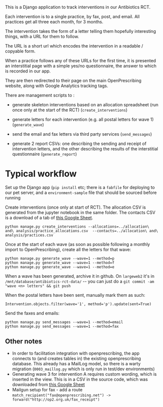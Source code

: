 This is a Django application to track interventions in our Antibiotics RCT.

Each intervention is to a single practice, by fax, post, and
email. All practices get all three each month, for 3 months.

The intervention takes the form of a letter telling them hopefully
interesting things, with a URL for them to follow.

The URL is a short url which encodes the intervention in a readable /
copyable form.

When a practice follows any of these URLs for the first time, it is presented
an interstitial page with a simple yes/no questionnaire, the answer to
which is recorded in our app.

They are then redirected to their page on the main OpenPrescribing
website, along with Google Analytics tracking tags.

There are management scripts to :

* generate skeleton interventions based on an allocation spreadsheet
  (run once only at the start of the RCT) (`create_interventions`)

* generate letters for each intervention (e.g. all postal letters for
  wave 1) (`generate_wave`)

* send the email and fax letters via third party services
  (`send_messages`)

* generate 2 report CSVs: one describing the sending and receipt of
  intervention letters, and the other describing the results of the
  interstitial questionnaire (`generate_report`)

# Typical workflow

Set up the Django app (`pip install` etc; there is a `fabfile` for
deploying to our pet server, and a `environment-sample` file that
should be sourced before running

Create interventions (once only at start of RCT). The allocation CSV is
generated from the jupyter notebook in the same folder.  The contacts
CSV is a download of a tab of [this Google Sheet](https://docs.google.com/spreadsheets/d/1iVtlo-qGaK9KT35FaX94Gu0azei-TLIZZI52TZWvxMg).

    python manage.py create_interventions --allocations=../allocation\ and\ analysis/practice_allocations.csv  --contacts=../allocation\ and\ analysis/practices.csv

Once at the start of each wave (as soon as possible following a
monthly import to OpenPrescribing), create all the letters for that
wave:

    python manage.py generate_wave --wave=1 --method=p
    python manage.py generate_wave --wave=1 --method=f
    python manage.py generate_wave --wave=1 --method=e

When a wave has been generated, archive it in github. On `largeweb2` it's in `/mnt/database/antibiotics-rct-data/` -- you can just do a `git commit -am "wave <n> letters" && git push`


When the postal letters have been sent, manually mark them as such:

    Intervention.objects.filter(wave='1', method='p').update(sent=True)

Send the faxes and emails:

    python manage.py send_messages --wave=1 --method=email
    python manage.py send_messages --wave=1 --method=fax


## Other notes
* In order to facilitation integration with openprescribing, the app connects to (and creates tables in) the existing openprescribing database. This already has a MailLog model, so there is a warty migration (`0003_maillog.py` which is only run in test/dev environments)
* Generating wave 3 for intervention A requires custom wording, which is inserted in the view. This is in a CSV in the source code, which was downloaded from [this Google Sheet](https://docs.google.com/spreadsheets/d/1Yx9_dWnjscN6FNfes5Q3LT2E2yRdYbQVOY1Q-aZRFQw/edit?usp=drive_web&ouid=112987570757514537466)
* Mailgun setup for fax - add a route `match_recipient("fax@openprescribing.net") -> forward("http://op2.org.uk/fax_receipt")`
